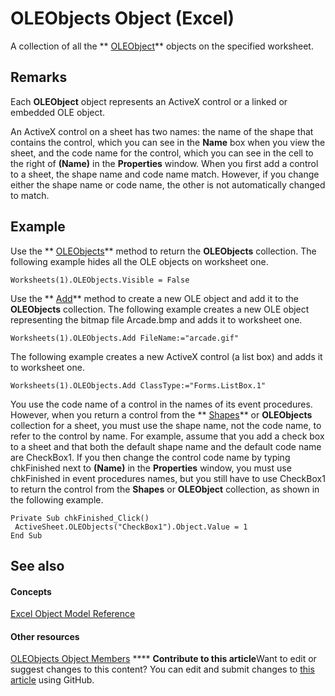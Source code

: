 
# OLEObjects Object (Excel)

A collection of all the  ** [OLEObject](bc3ef12d-1531-6c21-71ab-3df6bb851f3b.md)** objects on the specified worksheet.


## Remarks

 Each **OLEObject** object represents an ActiveX control or a linked or embedded OLE object.

An ActiveX control on a sheet has two names: the name of the shape that contains the control, which you can see in the  **Name** box when you view the sheet, and the code name for the control, which you can see in the cell to the right of **(Name)** in the **Properties** window. When you first add a control to a sheet, the shape name and code name match. However, if you change either the shape name or code name, the other is not automatically changed to match.


## Example

Use the  ** [OLEObjects](3f178081-2a42-a751-ae79-8ca149d8ec45.md)** method to return the **OLEObjects** collection. The following example hides all the OLE objects on worksheet one.


```
Worksheets(1).OLEObjects.Visible = False
```

Use the  ** [Add](2acd369f-6dd6-0e0e-043c-a691796659a9.md)** method to create a new OLE object and add it to the **OLEObjects** collection. The following example creates a new OLE object representing the bitmap file Arcade.bmp and adds it to worksheet one.




```
Worksheets(1).OLEObjects.Add FileName:="arcade.gif"
```

The following example creates a new ActiveX control (a list box) and adds it to worksheet one.




```
Worksheets(1).OLEObjects.Add ClassType:="Forms.ListBox.1"
```

You use the code name of a control in the names of its event procedures. However, when you return a control from the  ** [Shapes](f9c6548c-d028-1b70-a11c-c4b45ff19177.md)** or **OLEObjects** collection for a sheet, you must use the shape name, not the code name, to refer to the control by name. For example, assume that you add a check box to a sheet and that both the default shape name and the default code name are CheckBox1. If you then change the control code name by typing chkFinished next to **(Name)** in the **Properties** window, you must use chkFinished in event procedures names, but you still have to use CheckBox1 to return the control from the **Shapes** or **OLEObject** collection, as shown in the following example.




```
Private Sub chkFinished_Click() 
 ActiveSheet.OLEObjects("CheckBox1").Object.Value = 1 
End Sub
```


## See also


#### Concepts


 [Excel Object Model Reference](11ea8598-8a20-92d5-f98b-0da04263bf2c.md)
#### Other resources


 [OLEObjects Object Members](7c3b0619-a988-1b8c-51b1-4c8ef3180264.md)
****   **Contribute to this article**Want to edit or suggest changes to this content? You can edit and submit changes to  [this article](https://github.com/jhershey00/VBA_Excel_Test/OpenXMLCon/articles/e3fcf4bd-7c96-ecb3-dc04-551f7f7348f9.md) using GitHub.

